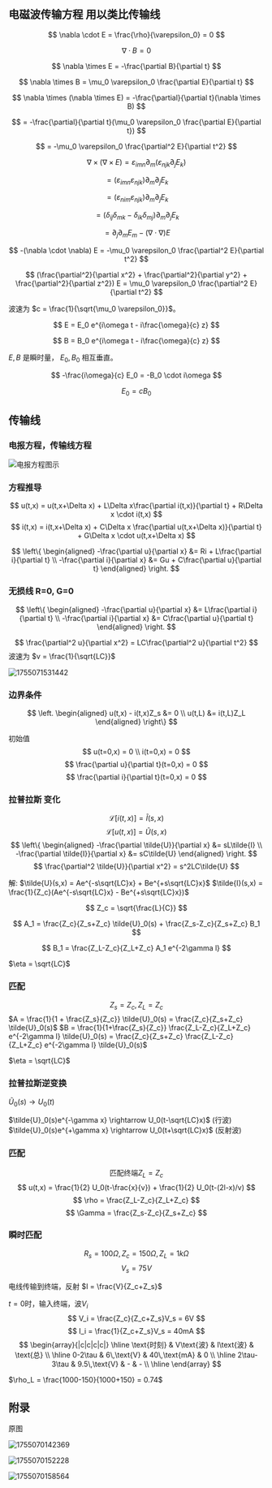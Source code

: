 ## 电磁波传输方程 用以类比传输线

$$
\nabla \cdot E = \frac{\rho}{\varepsilon_0} = 0
$$

$$
\nabla \cdot B = 0
$$

$$
\nabla \times E = -\frac{\partial B}{\partial t}
$$

$$
\nabla \times B = \mu_0 \varepsilon_0 \frac{\partial E}{\partial t}
$$

$$
\nabla \times (\nabla \times E) = -\frac{\partial}{\partial t}(\nabla \times B)
$$

$$
= -\frac{\partial}{\partial t}(\mu_0 \varepsilon_0 \frac{\partial E}{\partial t})
$$

$$
= -\mu_0 \varepsilon_0 \frac{\partial^2 E}{\partial t^2}
$$

$$
\nabla \times (\nabla \times E) = \varepsilon_{imn} \partial_m (\varepsilon_{njk} \partial_j E_k)
$$

$$
= (\varepsilon_{imn} \varepsilon_{njk}) \partial_m \partial_j E_k
$$

$$
= (\varepsilon_{nim} \varepsilon_{njk}) \partial_m \partial_j E_k
$$

$$
= (\delta_{ij} \delta_{mk} - \delta_{ik} \delta_{mj}) \partial_m \partial_j E_k
$$

$$
= \partial_j \partial_m E_m - (\nabla \cdot \nabla) E
$$

$$
-(\nabla \cdot \nabla) E = -\mu_0 \varepsilon_0 \frac{\partial^2 E}{\partial t^2}
$$

$$
(\frac{\partial^2}{\partial x^2} + \frac{\partial^2}{\partial y^2} + \frac{\partial^2}{\partial z^2}) E = \mu_0 \varepsilon_0 \frac{\partial^2 E}{\partial t^2}
$$

波速为 $c = \frac{1}{\sqrt{\mu_0 \varepsilon_0}}$。

$$
E = E_0 e^{i\omega t - i\frac{\omega}{c} z}
$$

$$
B = B_0 e^{i\omega t - i\frac{\omega}{c} z}
$$

$E, B$ 是瞬时量， $E_0, B_0$ 相互垂直。

$$
-\frac{i\omega}{c} E_0 = -B_0 \cdot i\omega
$$

$$
E_0 = cB_0
$$

## 传输线

### 电报方程，传输线方程

![电报方程图示](./TransmissionLineEq.zh/1755069973511.png)


### 方程推导
$$
u(t,x) = u(t,x+\Delta x) + L\Delta x\frac{\partial i(t,x)}{\partial t} + R\Delta x \cdot i(t,x)
$$
$$
i(t,x) = i(t,x+\Delta x) + C\Delta x \frac{\partial u(t,x+\Delta x)}{\partial t} + G\Delta x \cdot u(t,x+\Delta x)
$$

$$
\left\{
\begin{aligned}
-\frac{\partial u}{\partial x} &= Ri + L\frac{\partial i}{\partial t} \\
-\frac{\partial i}{\partial x} &= Gu + C\frac{\partial u}{\partial t}
\end{aligned}
\right.
$$

### 无损线 R=0, G=0

$$
\left\{
\begin{aligned}
-\frac{\partial u}{\partial x} &= L\frac{\partial i}{\partial t} \\
-\frac{\partial i}{\partial x} &= C\frac{\partial u}{\partial t}
\end{aligned}
\right.
$$

$$
\frac{\partial^2 u}{\partial x^2} = LC\frac{\partial^2 u}{\partial t^2}
$$
波速为 $v = \frac{1}{\sqrt{LC}}$


![1755071531442](./TransmissionLineEq.zh/1755071531442.png)

### 边界条件



$$
\left.
\begin{aligned}
u(t,x) - i(t,x)Z_s &= 0 \\
u(t,L) &= i(t,L)Z_L
\end{aligned}
\right\}
$$

初始值
$$
u(t=0,x) = 0 \\
i(t=0,x) = 0
$$
$$
\frac{\partial u}{\partial t}(t=0,x) = 0
$$
$$
\frac{\partial i}{\partial t}(t=0,x) = 0
$$

### 拉普拉斯 变化
$$
\mathcal{L}[i(t,x)] = \tilde{I}(s,x)
$$
$$
\mathcal{L}[u(t,x)] = \tilde{U}(s,x)
$$
$$
\left\{
\begin{aligned}
-\frac{\partial \tilde{U}}{\partial x} &= sL\tilde{I} \\
-\frac{\partial \tilde{I}}{\partial x} &= sC\tilde{U}
\end{aligned}
\right.
$$
$$
\frac{\partial^2 \tilde{U}}{\partial x^2} = s^2LC\tilde{U}
$$

解: $\tilde{U}(s,x) = Ae^{-s\sqrt{LC}x} + Be^{+s\sqrt{LC}x}$
$\tilde{I}(s,x) = \frac{1}{Z_c}(Ae^{-s\sqrt{LC}x} - Be^{+s\sqrt{LC}x})$

$$
Z_c = \sqrt{\frac{L}{C}}
$$

$$
A_1 = \frac{Z_c}{Z_s+Z_c} \tilde{U}_0(s) + \frac{Z_s-Z_c}{Z_s+Z_c} B_1
$$

$$
B_1 = \frac{Z_L-Z_c}{Z_L+Z_c} A_1 e^{-2\gamma l}
$$

$\eta = \sqrt{LC}$



### 匹配
$$
Z_s = Z_c, Z_L = Z_c
$$
$A = \frac{1}{1 + \frac{Z_s}{Z_c}} \tilde{U}_0(s) = \frac{Z_c}{Z_s+Z_c} \tilde{U}_0(s)$
$B = \frac{1}{1+\frac{Z_s}{Z_c}} \frac{Z_L-Z_c}{Z_L+Z_c} e^{-2\gamma l} \tilde{U}_0(s) = \frac{Z_c}{Z_s+Z_c} \frac{Z_L-Z_c}{Z_L+Z_c} e^{-2\gamma l} \tilde{U}_0(s)$

$\eta = \sqrt{LC}$

### 拉普拉斯逆变换
$\tilde{U}_0(s) \rightarrow U_0(t)$

$\tilde{U}_0(s)e^{-\gamma x} \rightarrow U_0(t-\sqrt{LC}x)$ (行波)
$\tilde{U}_0(s)e^{+\gamma x} \rightarrow U_0(t+\sqrt{LC}x)$ (反射波)

### 匹配
$$
\text{匹配终端} Z_L = Z_c
$$
$$
u(t,x) = \frac{1}{2} U_0(t-\frac{x}{v}) + \frac{1}{2} U_0(t-(2l-x)/v)
$$
$$
\rho = \frac{Z_L-Z_c}{Z_L+Z_c}
$$
$$
\Gamma = \frac{Z_s-Z_c}{Z_s+Z_c}
$$

### 瞬时匹配
$$
R_s = 100\Omega, Z_c = 150\Omega, Z_L = 1k\Omega
$$
$$
V_{s} = 75V
$$

电线传输到终端，反射
$I = \frac{V}{Z_c+Z_s}$

$t=0$时，输入终端，波$V_i$
$$
V_i = \frac{Z_c}{Z_c+Z_s}V_s = 6V
$$
$$
I_i = \frac{1}{Z_c+Z_s}V_s = 40mA
$$
$$
\begin{array}{|c|c|c|c|}
\hline
\text{时刻} & V\text{波} & I\text{波} & \text{总} \\
\hline
0-2\tau & 6\,\text{V} & 40\,\text{mA} & 0 \\
\hline
2\tau-3\tau & 9.5\,\text{V} & - & - \\
\hline
\end{array}
$$

$\rho_L = \frac{1000-150}{1000+150} = 0.74$

## 附录

原图

![1755070142369](./TransmissionLineEq.zh/1755070142369.png)

![1755070152228](./TransmissionLineEq.zh/1755070152228.png)

![1755070158564](./TransmissionLineEq.zh/1755070158564.png)